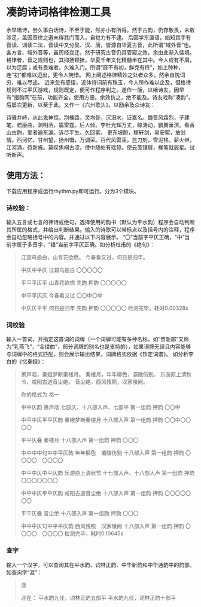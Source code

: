 # 凑韵诗词格律检测工具

余早嗜诗，尝久事白话诗，不至于能，然亦小有所得。然于古韵，仍存敬畏，未敢涉足，盖因音律之道未得其门而入，自觉力有不逮。
后因学东瀛语，始知其字有音读、训读二法，音读中又分吴、汉、唐，皆源自华夏古音，此所谓“域外音”也。各方言、域外音等，虽历经变迁，然于研究古音仍具管窥之效。余由此渐入佳境。
格律者，音之规则也，其抑扬顿挫，华夏千年文化精髓半在其中。今人或有不屑，以为迂腐；或有畏难者，久难入门。所谓“靡不有初，鲜克有终”，如上种种，连“初”都难以迈出，更令人惋惜。 网上阐述格律精妙之处者众多，然余自愧词穷，难以尽述。
近来忽有感悟，近体诗词前有珠玉，今人所作难以企及，但格律规则不过平仄游戏，规则既定，便可作程序判之。遂作一版，以飨诗友。因早有“搜韵网”在前，功能齐全，使用方便。余效仿之，绝不能及。诗友戏称“凑韵”。后屡次更新，以至于此。又作一《六州歌头》。以励余及众诗友：

诗骚并峙，从此鬼神惊。荆榛路，灵均骨，沉汨水，证嘉名。魏晋风霜烈，子建笔，嵇康曲，渊明酒，震雷霆。后人倾。李杜光辉万丈，鲸涛动，鹏翼垂溟。看香山古韵，爱者遍东瀛。诉尽平生。久回萦。
更东坡酹，稼轩剑，易安絮，放翁情。西河忆，甘州望，扬州慨，万调荣。百代风雷荡，昆刀刻，雪泥铭。薪火继，江河涌，待新旌。莫叹焦桐古涩，律中随处有瑶琼。使云笺铺展，椽笔就辰星。试听新声。

## 使用方法：
下载应用程序或运行rhythm.py即可运行。分为3个模块。

### 诗校验：
输入五言或七言的律诗或绝句，选择使用的韵书（默认为平水韵）程序会自动判断其所属的格式，并给出判断结果。输入的诗歌可以带标点以及括号内的注释，程序会自动忽略括号中的内容。并通过以下内容展示。
“〇”当前字平仄正确，“中”当前字属于多音字，“错”当前字平仄正确。如分析杜甫的《绝句》：
> 江碧鸟逾白，山青花欲燃。
> 今春看又过，何日是归年。
>
> 中仄中平仄
> 江碧鸟逾白	
> 〇〇〇〇〇
>
> 平平平仄平
> 山青花欲燃	先韵 押韵 
> 〇〇〇〇〇
>
> 中平平仄仄
> 今春看又过	
> 〇〇中〇中
>
> 中仄仄平平
> 何日是归年	先韵 押韵 
> 〇〇〇〇〇
> 检测完毕，耗时0.00328s

### 词校验
输入一首词，并指定这首词的词牌（一个词牌可能有多种名称，如“贺新郎”又称为“乳燕飞”，“金缕曲”，部分词牌的别名也是支持的），如果词牌无误且内容能够与词牌中的格式匹配，则会展示输出结果，词牌格式依据《钦定词谱》。
如分析李白的《忆秦娥》：
> 箫声咽，秦娥梦断秦楼月。
> 秦楼月，年年柳色，灞陵伤别。
> 乐游原上清秋节，咸阳古道音尘绝。
> 音尘绝，西风残照，汉家陵阙。
>
> 你的格式为 格一
>
> 中中仄韵
> 箫声咽 七部仄、十八部入声、七部平 第一组韵 押韵
> 〇〇中
>
> 中平中仄平平仄韵
> 秦娥梦断秦楼月 十八部入声 第一组韵 押韵
> 〇〇中〇〇〇〇
>
> 平平仄叠
> 秦楼月 十八部入声 第一组韵 押韵
> 〇〇〇
>
> 中中中中句中中平仄韵
> 年年柳色　灞陵伤别 十八部入声 第一组韵 押韵
> 〇〇〇〇　〇〇〇〇
> 
> 中平中仄中平仄韵
> 乐游原上清秋节 十七部入声、十八部入声 第一组韵 押韵
> 〇〇〇〇〇〇〇
> 
> 中平中仄平平仄韵
> 咸阳古道音尘绝 十八部入声 第一组韵 押韵
> 〇〇〇〇〇〇〇
> 
> 平平仄叠
> 音尘绝 十八部入声 第一组韵 押韵
> 〇〇〇
>
> 中平中仄句中平平仄韵
> 西风残照　汉家陵阙 十八部入声 第一组韵 押韵
> 〇〇〇〇　〇〇〇〇
> 检测完毕，耗时0.10645s

### 查字
输入一个汉字，可以查询其在平水韵、词林正韵、中华新韵和中华通韵中的韵部。如查询字“涯”：
> 涯
>
> 涯在：
> 平水韵九佳，词林正韵五部平
> 平水韵九佳，词林正韵十部平